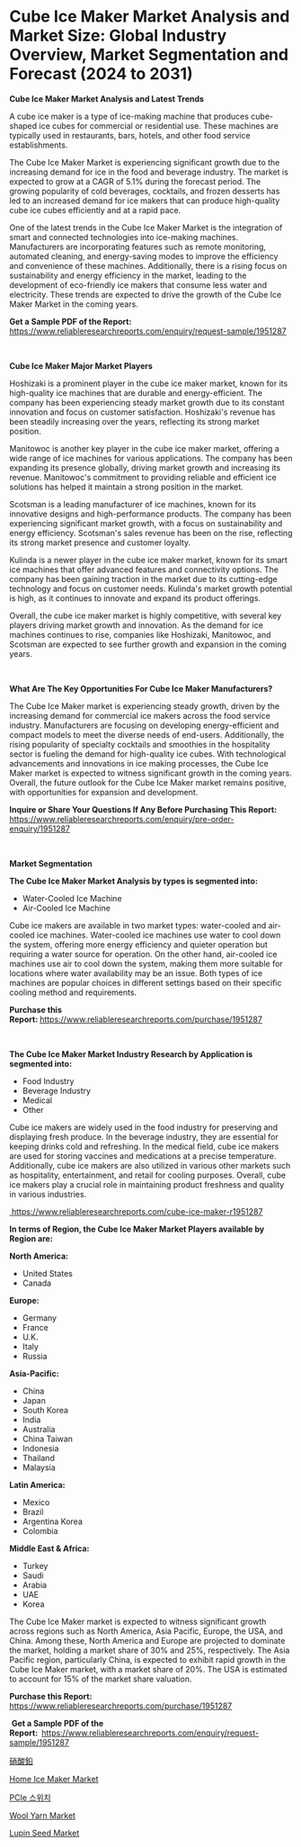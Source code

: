 <p><h1>Cube Ice Maker Market Analysis and Market Size: Global Industry Overview, Market Segmentation and Forecast (2024 to 2031)</h1></p><p><strong>Cube Ice Maker Market Analysis and Latest Trends</strong></p>
<p><p>A cube ice maker is a type of ice-making machine that produces cube-shaped ice cubes for commercial or residential use. These machines are typically used in restaurants, bars, hotels, and other food service establishments.</p><p>The Cube Ice Maker Market is experiencing significant growth due to the increasing demand for ice in the food and beverage industry. The market is expected to grow at a CAGR of 5.1% during the forecast period. The growing popularity of cold beverages, cocktails, and frozen desserts has led to an increased demand for ice makers that can produce high-quality cube ice cubes efficiently and at a rapid pace.</p><p>One of the latest trends in the Cube Ice Maker Market is the integration of smart and connected technologies into ice-making machines. Manufacturers are incorporating features such as remote monitoring, automated cleaning, and energy-saving modes to improve the efficiency and convenience of these machines. Additionally, there is a rising focus on sustainability and energy efficiency in the market, leading to the development of eco-friendly ice makers that consume less water and electricity. These trends are expected to drive the growth of the Cube Ice Maker Market in the coming years.</p></p>
<p><strong>Get a Sample PDF of the Report:&nbsp;</strong> <a href="https://www.reliableresearchreports.com/enquiry/request-sample/1951287">https://www.reliableresearchreports.com/enquiry/request-sample/1951287</a></p>
<p>&nbsp;</p>
<p><strong>Cube Ice Maker Major Market Players</strong></p>
<p><p>Hoshizaki is a prominent player in the cube ice maker market, known for its high-quality ice machines that are durable and energy-efficient. The company has been experiencing steady market growth due to its constant innovation and focus on customer satisfaction. Hoshizaki's revenue has been steadily increasing over the years, reflecting its strong market position.</p><p>Manitowoc is another key player in the cube ice maker market, offering a wide range of ice machines for various applications. The company has been expanding its presence globally, driving market growth and increasing its revenue. Manitowoc's commitment to providing reliable and efficient ice solutions has helped it maintain a strong position in the market.</p><p>Scotsman is a leading manufacturer of ice machines, known for its innovative designs and high-performance products. The company has been experiencing significant market growth, with a focus on sustainability and energy efficiency. Scotsman's sales revenue has been on the rise, reflecting its strong market presence and customer loyalty.</p><p>Kulinda is a newer player in the cube ice maker market, known for its smart ice machines that offer advanced features and connectivity options. The company has been gaining traction in the market due to its cutting-edge technology and focus on customer needs. Kulinda's market growth potential is high, as it continues to innovate and expand its product offerings.</p><p>Overall, the cube ice maker market is highly competitive, with several key players driving market growth and innovation. As the demand for ice machines continues to rise, companies like Hoshizaki, Manitowoc, and Scotsman are expected to see further growth and expansion in the coming years.</p></p>
<p>&nbsp;</p>
<p><strong>What Are The Key Opportunities For Cube Ice Maker Manufacturers?</strong></p>
<p><p>The Cube Ice Maker market is experiencing steady growth, driven by the increasing demand for commercial ice makers across the food service industry. Manufacturers are focusing on developing energy-efficient and compact models to meet the diverse needs of end-users. Additionally, the rising popularity of specialty cocktails and smoothies in the hospitality sector is fueling the demand for high-quality ice cubes. With technological advancements and innovations in ice making processes, the Cube Ice Maker market is expected to witness significant growth in the coming years. Overall, the future outlook for the Cube Ice Maker market remains positive, with opportunities for expansion and development.</p></p>
<p><strong>Inquire or Share Your Questions If Any Before Purchasing This Report:</strong> <a href="https://www.reliableresearchreports.com/enquiry/pre-order-enquiry/1951287">https://www.reliableresearchreports.com/enquiry/pre-order-enquiry/1951287</a></p>
<p>&nbsp;</p>
<p><strong>Market Segmentation</strong></p>
<p><strong>The Cube Ice Maker Market Analysis by types is segmented into:</strong></p>
<p><ul><li>Water-Cooled Ice Machine</li><li>Air-Cooled Ice Machine</li></ul></p>
<p><p>Cube ice makers are available in two market types: water-cooled and air-cooled ice machines. Water-cooled ice machines use water to cool down the system, offering more energy efficiency and quieter operation but requiring a water source for operation. On the other hand, air-cooled ice machines use air to cool down the system, making them more suitable for locations where water availability may be an issue. Both types of ice machines are popular choices in different settings based on their specific cooling method and requirements.</p></p>
<p><strong>Purchase this Report:&nbsp;</strong><a href="https://www.reliableresearchreports.com/purchase/1951287">https://www.reliableresearchreports.com/purchase/1951287</a></p>
<p>&nbsp;</p>
<p><strong>The Cube Ice Maker Market Industry Research by Application is segmented into:</strong></p>
<p><ul><li>Food Industry</li><li>Beverage Industry</li><li>Medical</li><li>Other</li></ul></p>
<p><p>Cube ice makers are widely used in the food industry for preserving and displaying fresh produce. In the beverage industry, they are essential for keeping drinks cold and refreshing. In the medical field, cube ice makers are used for storing vaccines and medications at a precise temperature. Additionally, cube ice makers are also utilized in various other markets such as hospitality, entertainment, and retail for cooling purposes. Overall, cube ice makers play a crucial role in maintaining product freshness and quality in various industries.</p></p>
<p><a href="https://www.reliableresearchreports.com/cube-ice-maker-r1951287">&nbsp;https://www.reliableresearchreports.com/cube-ice-maker-r1951287</a></p>
<p><strong>In terms of Region, the Cube Ice Maker Market Players available by Region are:</strong></p>
<p>
    <p> <strong> North America: </strong>
        <ul>
            <li>United States</li>
            <li>Canada</li>
        </ul>
        </p> 
    <p> <strong> Europe: </strong>
        <ul>
            <li>Germany</li>
            <li>France</li>
            <li>U.K.</li>
            <li>Italy</li>
            <li>Russia</li>
        </ul>
        </p> 
    <p> <strong> Asia-Pacific: </strong>
        <ul>
            <li>China</li>
            <li>Japan</li>
            <li>South Korea</li>
            <li>India</li>
            <li>Australia</li>
            <li>China Taiwan</li>
            <li>Indonesia</li>
            <li>Thailand</li>
            <li>Malaysia</li>
        </ul>
        </p> 
    <p> <strong> Latin America: </strong>
        <ul>
            <li>Mexico</li>
            <li>Brazil</li>
            <li>Argentina Korea</li>
            <li>Colombia</li>
        </ul>
        </p> 
    <p> <strong> Middle East & Africa: </strong>
        <ul>
            <li>Turkey</li>
            <li>Saudi</li>
            <li>Arabia</li>
            <li>UAE</li>
            <li>Korea</li>
        </ul>
    </p>
    </p>
<p><p>The Cube Ice Maker market is expected to witness significant growth across regions such as North America, Asia Pacific, Europe, the USA, and China. Among these, North America and Europe are projected to dominate the market, holding a market share of 30% and 25%, respectively. The Asia Pacific region, particularly China, is expected to exhibit rapid growth in the Cube Ice Maker market, with a market share of 20%. The USA is estimated to account for 15% of the market share valuation.</p></p>
<p><strong>Purchase this Report: </strong><a href="https://www.reliableresearchreports.com/purchase/1951287">https://www.reliableresearchreports.com/purchase/1951287</a></p>
<p>&nbsp;<strong>Get a Sample PDF of the Report:&nbsp;&nbsp;</strong><a href="https://www.reliableresearchreports.com/enquiry/request-sample/1951287">https://www.reliableresearchreports.com/enquiry/request-sample/1951287</a></p>
<p><strong></strong></p>
<p><p><a href="https://github.com/moulafa/Market-Research-Report-List-1/blob/main/482041527533.md">硝酸鉛</a></p><p><a href="https://github.com/jaidynmorantestelletmjzya/Market-Research-Report-List-2/blob/main/home-ice-maker-market.md">Home Ice Maker Market</a></p><p><a href="https://medium.com/@ralphyjames/pcie-%EC%8A%A4%EC%9C%84%EC%B9%98-%EC%8B%9C%EC%9E%A5-%EC%9D%B8%EC%82%AC%EC%9D%B4%ED%8A%B8-%EC%8B%9C%EC%9E%A5-%EB%8F%99%ED%96%A5-%EC%84%B1%EC%9E%A5-2024%EB%85%84%EB%B6%80%ED%84%B0-2031%EB%85%84%EA%B9%8C%EC%A7%80-%EC%98%88%EC%B8%A1%EB%90%A8-820b31cd25ea">PCIe 스위치</a></p><p><a href="https://issuu.com/reportprime-2/docs/wool-yarn-market-size-2030.pptx">Wool Yarn Market</a></p><p><a href="https://issuu.com/reportprime-2/docs/lupin-seed-market-size-2030.pptx">Lupin Seed Market</a></p></p>
